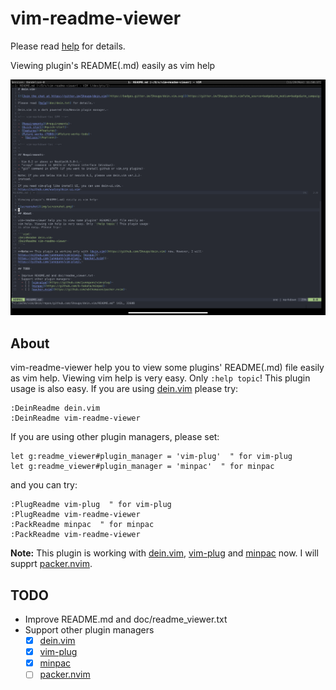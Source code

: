 # vim-readme-viewer

Please read [help](doc/readme_viewer.txt) for details.

Viewing plugin's README(.md) easily as vim help

![screenshot](img/screenshot.png)

## About

vim-readme-viewer help you to view some plugins' README(.md) file easily as
vim help. Viewing vim help is very easy. Only `:help topic`! This plugin usage
is also easy. If you are using [dein.vim](https://github.com/Shougo/dein.vim) please try:

```viml
:DeinReadme dein.vim
:DeinReadme vim-readme-viewer
```

If you are using other plugin managers, please set:

```viml
let g:readme_viewer#plugin_manager = 'vim-plug'  " for vim-plug
let g:readme_viewer#plugin_manager = 'minpac'  " for minpac
```

and you can try:

```viml
:PlugReadme vim-plug  " for vim-plug
:PlugReadme vim-readme-viewer
:PackReadme minpac  " for minpac
:PackReadme vim-readme-viewer

```

**Note:** This plugin is working with [dein.vim](https://github.com/Shougo/dein.vim),
[vim-plug](https://github.com/junegunn/vim-plug) and [minpac](
https://github.com/k-takata/minpac) now. I will supprt [packer.nvim](
https://github.com/wbthomason/packer.nvim).

## TODO

- Improve README.md and doc/readme_viewer.txt
- Support other plugin managers
  - [x] [dein.vim](https://github.com/Shougo/dein.vim)
  - [x] [vim-plug](https://github.com/junegunn/vim-plug)
  - [x] [minpac](https://github.com/k-takata/minpac)
  - [ ] [packer.nvim](https://github.com/wbthomason/packer.nvim)
